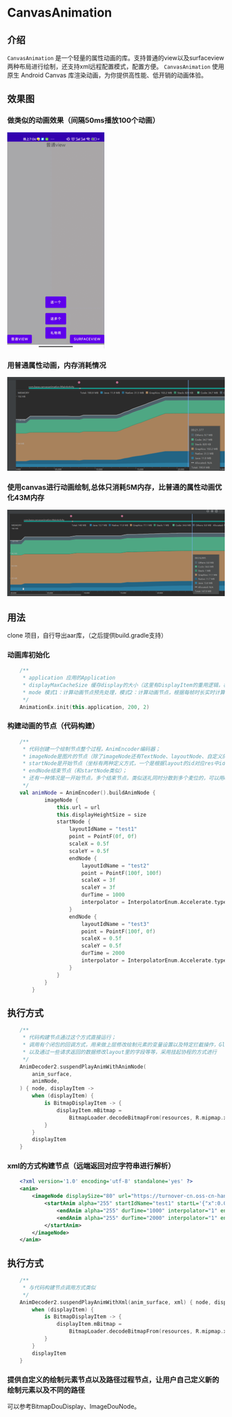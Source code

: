 # CanvasAnimation

## 介绍

`CanvasAnimation` 是一个轻量的属性动画的库。支持普通的view以及surfaceview两种布局进行绘制，还支持xml远程配置模式，配置方便。
`CanvasAnimation` 使用原生 Android Canvas 库渲染动画，为你提供高性能、低开销的动画体验。

## 效果图

### 做类似的动画效果（间隔50ms播放100个动画）
![image](https://github.com/zzechao/CanvasAnimation/blob/canvas_view_new_feature_2.0/OScreen_recording.gif)

### 用普通属性动画，内存消耗情况
![image](https://github.com/zzechao/CanvasAnimation/blob/canvas_view_new_feature_2.0/origin.jpg)

### 使用canvas进行动画绘制,总体只消耗5M内存，比普通的属性动画优化43M内存
![image](https://github.com/zzechao/CanvasAnimation/blob/canvas_view_new_feature_2.0/optimized.jpg)


## 用法

clone 项目，自行导出aar库，（之后提供build.gradle支持）

### 动画库初始化

```kotlin
    /**
     * application 应用的Application
     * displayMaxCacheSize 缓存display的大小（这里有DisplayItem的重用逻辑，根据内部声称key）
     * mode 模式1：计算动画节点预先处理，模式2：计算动画节点，根据每帧时长实时计算
     */
    AnimationEx.init(this.application, 200, 2)
```

### 构建动画的节点（代码构建）
```kotlin
    /**
     * 代码创建一个绘制节点整个过程，AnimEncoder编码器；
     * imageNode是图片的节点（除了imageNode还有TextNode、layoutNode、自定义的Node的DisplayItem，可以理解为绘制的元素）；
     * startNode是开始节点（坐标有两种定义方式，一个是根据layout的id对应res中ids的name获取）；
     * endNode结束节点（和startNode类似）；
     * 还有一种情况是一开始节点，多个结束节点，类似送礼同时分散到多个麦位的，可以用endNodeContainer包含多个endNode
     */
    val animNode = AnimEncoder().buildAnimNode {
            imageNode {
                this.url = url
                this.displayHeightSize = size
                startNode {
                    layoutIdName = "test1"
                    point = PointF(0f, 0f)
                    scaleX = 0.5f
                    scaleY = 0.5f
                    endNode {
                        layoutIdName = "test2"
                        point = PointF(100f, 100f)
                        scaleX = 3f
                        scaleY = 3f
                        durTime = 1000
                        interpolator = InterpolatorEnum.Accelerate.type
                    }
                    endNode {
                        layoutIdName = "test3"
                        point = PointF(100f, 0f)
                        scaleX = 0.5f
                        scaleY = 0.5f
                        durTime = 2000
                        interpolator = InterpolatorEnum.Accelerate.type
                    }
                }
            }
        }
```

## 执行方式 
```kotlin 
    /**
     * 代码构建节点通过这个方式直接运行；
     * 调用有个闭包的回调方式，用来做上层修改绘制元素的变量设置以及特定拦截操作，Glide加载，
     * 以及通过一些请求返回的数据修改layout里的字段等等，采用挂起协程的方式进行
     */
    AnimDecoder2.suspendPlayAnimWithAnimNode(
        anim_surface,
        animNode,
    ) { node, displayItem ->
        when (displayItem) {
            is BitmapDisplayItem -> {
                displayItem.mBitmap =
                    BitmapLoader.decodeBitmapFrom(resources, R.mipmap.xin, 1, 100, 100)
            }
        }
        displayItem
    }
```

### xml的方式构建节点（远端返回对应字符串进行解析） 
```xml 
    <?xml version='1.0' encoding='utf-8' standalone='yes' ?>
    <anim>
        <imageNode displaySize="80" url="https://turnover-cn.oss-cn-hangzhou.aliyuncs.com/turnover/1670379863915_948.png">
            <startAnim alpha="255" startIdName="test1" startL='{"x":0.0,"y":0.0}' rotation="0.0" scaleX="0.5" scaleY="0.5">
                <endAnim alpha="255" durTime="1000" interpolator="1" endIdName="test2" endL='{"x":100.0,"y":100.0}' rotation="0.0" scaleX="3.0" scaleY="3.0" url="" />
                <endAnim alpha="255" durTime="2000" interpolator="1" endIdName="test3" endL='{"x":100.0,"y":0.0}' rotation="0.0" scaleX="0.5" scaleY="0.5" url="" />
            </startAnim>
        </imageNode>
    </anim>
```

## 执行方式
```kotlin 
    /**
     * 与代码构建节点调用方式类似
     */
    AnimDecoder2.suspendPlayAnimWithXml(anim_surface, xml) { node, displayItem ->
        when (displayItem) {
            is BitmapDisplayItem -> {
                displayItem.mBitmap =
                    BitmapLoader.decodeBitmapFrom(resources, R.mipmap.xin, 1, 100, 100)
            }
        }
        displayItem
    }
```

### 提供自定义的绘制元素节点以及路径过程节点，让用户自己定义新的绘制元素以及不同的路径
可以参考BitmapDouDisplay、ImageDouNode。